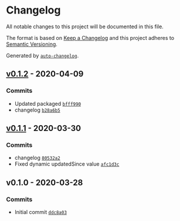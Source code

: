 # Changelog

All notable changes to this project will be documented in this file.

The format is based on [Keep a Changelog](https://keepachangelog.com/en/1.0.0/)
and this project adheres to [Semantic Versioning](https://semver.org/spec/v2.0.0.html).

Generated by [`auto-changelog`](https://github.com/CookPete/auto-changelog).

## [v0.1.2](https://github.com/martinholden-skillsoft/node-percipio-teamswebhook/compare/v0.1.1...v0.1.2) - 2020-04-09

### Commits

- Updated packaged [`bfff990`](https://github.com/martinholden-skillsoft/node-percipio-teamswebhook/commit/bfff9908dec216aee71845855e7adfc58edbfd1b)
- changelog [`b28a6b5`](https://github.com/martinholden-skillsoft/node-percipio-teamswebhook/commit/b28a6b50895900335d8d2f6e0018c866ecd3a11f)

## [v0.1.1](https://github.com/martinholden-skillsoft/node-percipio-teamswebhook/compare/v0.1.0...v0.1.1) - 2020-03-30

### Commits

- changelog [`80532a2`](https://github.com/martinholden-skillsoft/node-percipio-teamswebhook/commit/80532a2e35c8824f3fea3a35107a99d1f9892ce9)
- Fixed dynamic updatedSince value [`afc1d3c`](https://github.com/martinholden-skillsoft/node-percipio-teamswebhook/commit/afc1d3cb092430e90975d8d8a7afc90ad4e6e751)

## v0.1.0 - 2020-03-28

### Commits

- Initial commit [`ddc8a03`](https://github.com/martinholden-skillsoft/node-percipio-teamswebhook/commit/ddc8a03956d904ec57926dc4013d9ab72b8ac38b)
